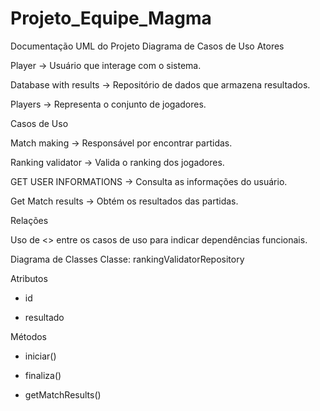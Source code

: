 # Projeto_Equipe_Magma
Documentação UML do Projeto
Diagrama de Casos de Uso
Atores

Player → Usuário que interage com o sistema.

Database with results → Repositório de dados que armazena resultados.

Players → Representa o conjunto de jogadores.

Casos de Uso

Match making → Responsável por encontrar partidas.

Ranking validator → Valida o ranking dos jogadores.

GET USER INFORMATIONS → Consulta as informações do usuário.

Get Match results → Obtém os resultados das partidas.

Relações

Uso de <<includes>> entre os casos de uso para indicar dependências funcionais.

Diagrama de Classes
Classe: rankingValidatorRepository

Atributos

- id

- resultado

Métodos

+ iniciar()

+ finaliza()

+ getMatchResults()
